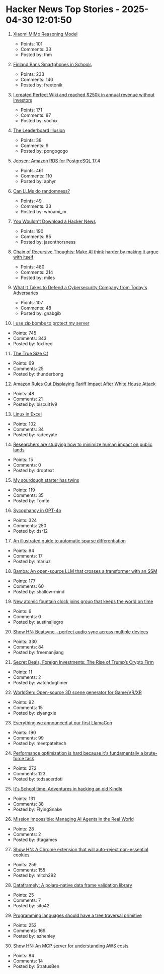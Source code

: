 # Hacker News Top Stories - 2025-04-30 12:01:50

1. [Xiaomi MiMo Reasoning Model](https://github.com/XiaomiMiMo/MiMo)
   - Points: 101
   - Comments: 33
   - Posted by: thm

2. [Finland Bans Smartphones in Schools](https://yle.fi/a/74-20158886)
   - Points: 233
   - Comments: 140
   - Posted by: freetonik

3. [I created Perfect Wiki and reached $250k in annual revenue without investors](https://habr.com/en/articles/905812/)
   - Points: 171
   - Comments: 87
   - Posted by: sochix

4. [The Leaderboard Illusion](https://arxiv.org/abs/2504.20879)
   - Points: 38
   - Comments: 9
   - Posted by: pongogogo

5. [Jepsen: Amazon RDS for PostgreSQL 17.4](https://jepsen.io/analyses/amazon-rds-for-postgresql-17.4)
   - Points: 461
   - Comments: 110
   - Posted by: aphyr

6. [Can LLMs do randomness?](https://rnikhil.com/2025/04/26/llm-coin-toss-odd-even)
   - Points: 49
   - Comments: 33
   - Posted by: whoami_nr

7. [You Wouldn't Download a Hacker News](https://www.jasonthorsness.com/25)
   - Points: 190
   - Comments: 85
   - Posted by: jasonthorsness

8. [Chain of Recursive Thoughts: Make AI think harder by making it argue with itself](https://github.com/PhialsBasement/Chain-of-Recursive-Thoughts)
   - Points: 480
   - Comments: 214
   - Posted by: miles

9. [What It Takes to Defend a Cybersecurity Company from Today's Adversaries](https://www.sentinelone.com/labs/top-tier-target-what-it-takes-to-defend-a-cybersecurity-company-from-todays-adversaries/)
   - Points: 107
   - Comments: 48
   - Posted by: gnabgib

10. [I use zip bombs to protect my server](https://idiallo.com/blog/zipbomb-protection)
   - Points: 745
   - Comments: 343
   - Posted by: foxfired

11. [The True Size Of](https://thetruesize.com/)
   - Points: 69
   - Comments: 25
   - Posted by: thunderbong

12. [Amazon Rules Out Displaying Tariff Impact After White House Attack](https://www.wsj.com/business/retail/amazon-considered-displaying-import-charges-on-its-ultracheap-site-f5cf7a8b)
   - Points: 48
   - Comments: 21
   - Posted by: biscuit1v9

13. [Linux in Excel](https://github.com/NSG650/LinuxInExcel)
   - Points: 102
   - Comments: 34
   - Posted by: radeeyate

14. [Researchers are studying how to minimize human impact on public lands](https://undark.org/2025/04/28/keep-wild-places-wild/)
   - Points: 15
   - Comments: 0
   - Posted by: droptext

15. [My sourdough starter has twins](https://brainbaking.com/post/2025/04/my-sourdough-starter-has-twins/)
   - Points: 119
   - Comments: 35
   - Posted by: Tomte

16. [Sycophancy in GPT-4o](https://openai.com/index/sycophancy-in-gpt-4o/)
   - Points: 324
   - Comments: 250
   - Posted by: dsr12

17. [An illustrated guide to automatic sparse differentiation](https://iclr-blogposts.github.io/2025/blog/sparse-autodiff/)
   - Points: 94
   - Comments: 17
   - Posted by: mariuz

18. [Bamba: An open-source LLM that crosses a transformer with an SSM](https://research.ibm.com/blog/bamba-ssm-transformer-model)
   - Points: 177
   - Comments: 60
   - Posted by: shallow-mind

19. [New atomic fountain clock joins group that keeps the world on time](https://www.nist.gov/news-events/news/2025/04/new-atomic-fountain-clock-joins-elite-group-keeps-world-time)
   - Points: 6
   - Comments: 0
   - Posted by: austinallegro

20. [Show HN: Beatsync – perfect audio sync across multiple devices](https://github.com/freeman-jiang/beatsync)
   - Points: 330
   - Comments: 84
   - Posted by: freemanjiang

21. [Secret Deals, Foreign Investments: The Rise of Trump’s Crypto Firm](https://www.nytimes.com/2025/04/29/us/politics/trump-crypto-world-liberty-financial.html)
   - Points: 11
   - Comments: 2
   - Posted by: watchdogtimer

22. [WorldGen: Open-source 3D scene generator for Game/VR/XR](https://worldgen.github.io/)
   - Points: 92
   - Comments: 15
   - Posted by: ziyangxie

23. [Everything we announced at our first LlamaCon](https://ai.meta.com/blog/llamacon-llama-news/?_fb_noscript=1)
   - Points: 190
   - Comments: 99
   - Posted by: meetpateltech

24. [Performance optimization is hard because it's fundamentally a brute-force task](https://purplesyringa.moe/blog/why-performance-optimization-is-hard-work/)
   - Points: 272
   - Comments: 123
   - Posted by: todsacerdoti

25. [It's School time: Adventures in hacking an old Kindle](https://samkhawase.com/blog/hacking-kindle/)
   - Points: 131
   - Comments: 38
   - Posted by: FlyingSnake

26. [Mission Impossible: Managing AI Agents in the Real World](https://medium.com/gitconnected/mission-impossible-managing-ai-agents-in-the-real-world-f8e7834833af)
   - Points: 28
   - Comments: 2
   - Posted by: dtagames

27. [Show HN: A Chrome extension that will auto-reject non-essential cookies](https://blog.bymitch.com/posts/reject-cookies/)
   - Points: 259
   - Comments: 155
   - Posted by: mitch292

28. [Dataframely: A polars-native data frame validation library](https://tech.quantco.com/blog/dataframely)
   - Points: 25
   - Comments: 7
   - Posted by: sito42

29. [Programming languages should have a tree traversal primitive](https://blog.tylerglaiel.com/p/programming-languages-should-have)
   - Points: 252
   - Comments: 169
   - Posted by: azhenley

30. [Show HN: An MCP server for understanding AWS costs](undefined)
   - Points: 84
   - Comments: 14
   - Posted by: StratusBen

